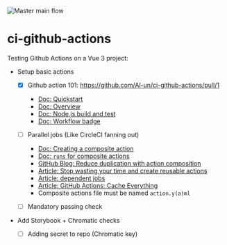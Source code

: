 ![Master main flow](https://github.com/Al-un/ci-github-actions/actions/workflows/main.yml/badge.svg)

# ci-github-actions

Testing Github Actions on a Vue 3 project:

- Setup basic actions

  - [x] Github action 101: https://github.com/Al-un/ci-github-actions/pull/1

    - [Doc: Quickstart](https://docs.github.com/en/actions/quickstart)
    - [Doc: Overview](https://docs.github.com/en/actions/learn-github-actions/understanding-github-actions)
    - [Doc: Node.js build and test](https://docs.github.com/en/actions/guides/building-and-testing-nodejs?learn=continuous_integration)
    - [Doc: Workflow badge](https://docs.github.com/en/actions/monitoring-and-troubleshooting-workflows/adding-a-workflow-status-badge)

  - [ ] Parallel jobs (Like CircleCI fanning out)
    - [Doc: Creating a composite action](https://docs.github.com/en/actions/creating-actions/creating-a-composite-action?learn=create_actions)
    - [Doc: `runs` for composite actions](https://docs.github.com/en/actions/creating-actions/metadata-syntax-for-github-actions#runs-for-composite-actions)
    - [GitHub Blog: Reduce duplication with action composition](https://github.blog/changelog/2021-08-25-github-actions-reduce-duplication-with-action-composition/)
    - [Article: Stop wasting your time and create reusable actions](https://dev.to/n3wt0n/github-composite-actions-nest-actions-within-actions-3e5l)
    - [Article: dependent jobs](https://www.edwardthomson.com/blog/github_actions_17_dependent_jobs.html)
    - [Article: GitHub Actions: Cache Everything](https://www.jonathan-wilkinson.com/github-actions-cache-everything)
    - Composite actions file must be named `action.y(a)ml`
  - [ ] Mandatory passing check

- Add Storybook + Chromatic checks
  - [ ] Adding secret to repo (Chromatic key)
